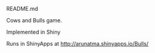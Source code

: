 README.md

Cows and Bulls game.

Implemented in Shiny

Runs in ShinyApps at http://arunatma.shinyapps.io/Bulls/
